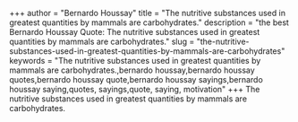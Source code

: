 +++
author = "Bernardo Houssay"
title = "The nutritive substances used in greatest quantities by mammals are carbohydrates."
description = "the best Bernardo Houssay Quote: The nutritive substances used in greatest quantities by mammals are carbohydrates."
slug = "the-nutritive-substances-used-in-greatest-quantities-by-mammals-are-carbohydrates"
keywords = "The nutritive substances used in greatest quantities by mammals are carbohydrates.,bernardo houssay,bernardo houssay quotes,bernardo houssay quote,bernardo houssay sayings,bernardo houssay saying,quotes, sayings,quote, saying, motivation"
+++
The nutritive substances used in greatest quantities by mammals are carbohydrates.
